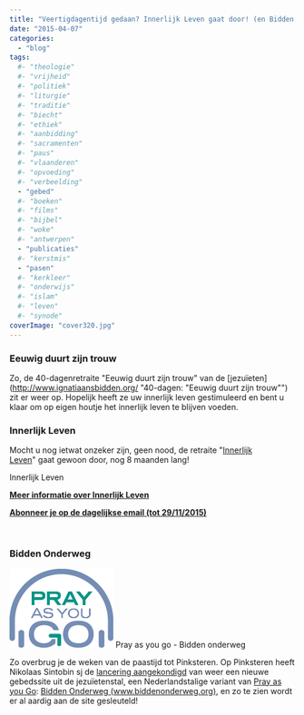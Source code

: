 ```yaml
---
title: "Veertigdagentijd gedaan? Innerlijk Leven gaat door! (en Bidden Onderweg komt eraan...)"
date: "2015-04-07"
categories: 
  - "blog"
tags:
  #- "theologie"
  #- "vrijheid"
  #- "politiek"
  #- "liturgie"
  #- "traditie"
  #- "biecht"
  #- "ethiek"
  #- "aanbidding"
  #- "sacramenten"
  #- "paus"
  #- "vlaanderen"
  #- "opvoeding"
  #- "verbeelding"
  - "gebed"
  #- "boeken"
  #- "films"
  #- "bijbel"
  #- "woke"
  #- "antwerpen"
  - "publicaties"
  #- "kerstmis"
  - "pasen"
  #- "kerkleer"
  #- "onderwijs"
  #- "islam"
  #- "leven"
  #- "synode"
coverImage: "cover320.jpg"
---
```


### Eeuwig duurt zijn trouw

Zo, de 40-dagenretraite "Eeuwig duurt zijn trouw" van de [jezuïeten](http://www.ignatiaansbidden.org/ "40-dagen: "Eeuwig duurt zijn trouw"") zit er weer op. Hopelijk heeft ze uw innerlijk leven gestimuleerd en bent u klaar om op eigen houtje het innerlijk leven te blijven voeden.

### Innerlijk Leven

Mocht u nog ietwat onzeker zijn, geen nood, de retraite "[Innerlijk Leven](http://localhost:1313/categories/innerlijk-leven/ "Innerlijk Leven")" gaat gewoon door, nog 8 maanden lang!

[](http://eepurl.com/9RLo5) Innerlijk Leven

**[Meer informatie over Innerlijk Leven](http://ift.tt/1y6X5mY "Innerlijk Leven")**

**[Abonneer je op de dagelijkse email (tot 29/11/2015)](http://eepurl.com/9RLo5)**

 

### Bidden Onderweg

[![Pray as you go - Bidden onderweg](images/logo_modlitwa_w_drodze_full1.png)](http://www.biddenonderweg.org) Pray as you go - Bidden onderweg

Zo overbrug je de weken van de paastijd tot Pinksteren. Op Pinksteren heeft Nikolaas Sintobin sj de [lancering aangekondigd](http://nikolaassintobin.blogspot.be/2015/03/een-bijzondere-boodschap-op-maria.html "Een bijzondere boodschap op Maria Boodschap") van weer een nieuwe gebedssite uit de jezuïetenstal, een Nederlandstalige variant van [Pray as you Go](http://www.pray-as-you-go.org/home/ "Pray as you Go"): [Bidden Onderweg (www.biddenonderweg.org)](http://www.biddenonderweg.org/home/ "Bidden Onderweg"), en zo te zien wordt er al aardig aan de site gesleuteld!
